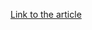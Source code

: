 [Link to the article](https://blog.sekoia.io/calisto-doxxing-sekoia-io-findings-concurs-to-reuters-investigation-on-fsb-related-andrey-korinets/)
